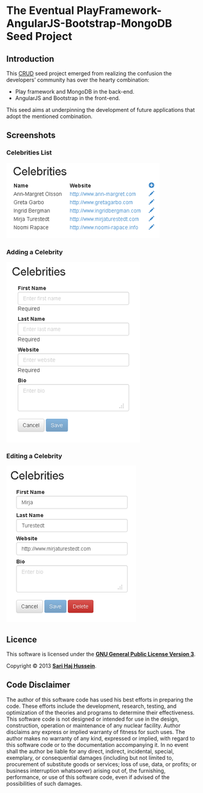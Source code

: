 # The Eventual PlayFramework-AngularJS-Bootstrap-MongoDB Seed Project

## Introduction

This [CRUD](http://en.wikipedia.org/wiki/Create,_read,_update_and_delete) seed project emerged from realizing the confusion the developers’ community has over the hearty combination:
* Play framework and MongoDB in the back-end.
* AngularJS and Bootstrap in the front-end.

This seed aims at underpinning the development of future applications that adopt the mentioned combination.

## Screenshots

### Celebrities List
![Celebrities List](./screenshots/Celebrities%20List.png)

### Adding a Celebrity
![Adding a Celebrity](./screenshots/Adding%20a%20Celebrity.png)

### Editing a Celebrity
![Editing a Celebrity](./screenshots/Editing%20a%20Celebrity.png)

## Licence

This software is licensed under the **[GNU General Public License Version 3](./LICENSE)**.

Copyright &copy; 2013 **[Sari Haj Hussein](http://sarihh.info)**.

## Code Disclaimer

The author of this software code has used his best efforts in preparing the code. These efforts include the development, research, testing, and optimization of the theories and programs to determine their effectiveness. This software code is not designed or intended for use in the design, construction, operation or maintenance of any nuclear facility. Author disclaims any express or implied warranty of fitness for such uses. The author makes no warranty of any kind, expressed or implied, with regard to this software code or to the documentation accompanying it. In no event shall the author be liable for any direct, indirect, incidental, special, exemplary, or consequential damages (including but not limited to, procurement of substitute goods or services; loss of use, data, or profits; or business interruption whatsoever) arising out of, the furnishing, performance, or use of this software code, even if advised of the possibilities of such damages.